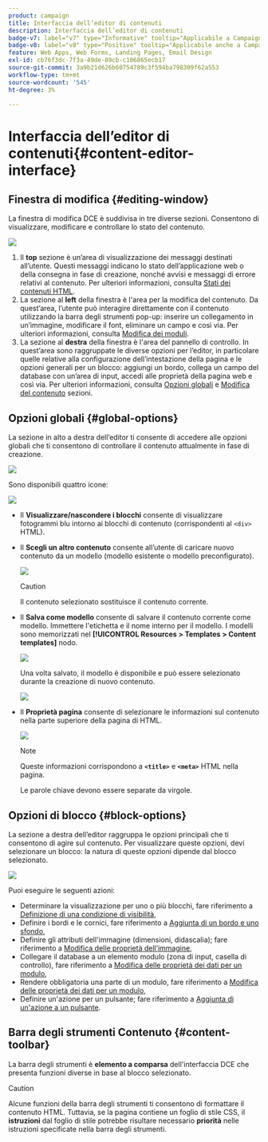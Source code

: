 ```yaml
---
product: campaign
title: Interfaccia dell’editor di contenuti
description: Interfaccia dell’editor di contenuti
badge-v7: label="v7" type="Informative" tooltip="Applicabile a Campaign Classic v7"
badge-v8: label="v8" type="Positive" tooltip="Applicabile anche a Campaign v8"
feature: Web Apps, Web Forms, Landing Pages, Email Design
exl-id: cb76f3dc-7f3a-49de-89cb-c106865ecb17
source-git-commit: 3a9b21d626b60754789c3f594ba798309f62a553
workflow-type: tm+mt
source-wordcount: '545'
ht-degree: 3%

---
```


# Interfaccia dell’editor di contenuti{#content-editor-interface}



## Finestra di modifica {#editing-window}

La finestra di modifica DCE è suddivisa in tre diverse sezioni. Consentono di visualizzare, modificare e controllare lo stato del contenuto.

![](assets/dce_decoupe_window_nb.png)

1. Il **top** sezione è un’area di visualizzazione dei messaggi destinati all’utente. Questi messaggi indicano lo stato dell’applicazione web o della consegna in fase di creazione, nonché avvisi e messaggi di errore relativi al contenuto. Per ulteriori informazioni, consulta [Stati dei contenuti HTML](content-editing-best-practices.md#html-content-statuses).
1. La sezione al **left** della finestra è l&#39;area per la modifica del contenuto. Da quest’area, l’utente può interagire direttamente con il contenuto utilizzando la barra degli strumenti pop-up: inserire un collegamento in un’immagine, modificare il font, eliminare un campo e così via. Per ulteriori informazioni, consulta [Modifica dei moduli](editing-content.md#editing-forms).
1. La sezione al **destra** della finestra è l&#39;area del pannello di controllo. In quest’area sono raggruppate le diverse opzioni per l’editor, in particolare quelle relative alla configurazione dell’intestazione della pagina e le opzioni generali per un blocco: aggiungi un bordo, collega un campo del database con un’area di input, accedi alle proprietà della pagina web e così via. Per ulteriori informazioni, consulta [Opzioni globali](#global-options) e [Modifica del contenuto](editing-content.md) sezioni.

## Opzioni globali {#global-options}

La sezione in alto a destra dell’editor ti consente di accedere alle opzioni globali che ti consentono di controllare il contenuto attualmente in fase di creazione.

![](assets/dce_global_options.png)

Sono disponibili quattro icone:

![](assets/dce_icons_sidebar.png)

* Il **Visualizzare/nascondere i blocchi** consente di visualizzare fotogrammi blu intorno ai blocchi di contenuto (corrispondenti al `<div>` HTML).

* Il **Scegli un altro contenuto** consente all’utente di caricare nuovo contenuto da un modello (modello esistente o modello preconfigurato).

  ![](assets/dce_popup_templatechoice.png)

  >[!CAUTION]
  >
  >Il contenuto selezionato sostituisce il contenuto corrente.

* Il **Salva come modello** consente di salvare il contenuto corrente come modello. Immettere l&#39;etichetta e il nome interno per il modello. I modelli sono memorizzati nel **[!UICONTROL Resources > Templates > Content templates]** nodo.

  ![](assets/dce_popup_savetemplate.png)

  Una volta salvato, il modello è disponibile e può essere selezionato durante la creazione di nuovo contenuto.

  ![](assets/dce_create_fromtemplate.png)

* Il **Proprietà pagina** consente di selezionare le informazioni sul contenuto nella parte superiore della pagina di HTML.

  ![](assets/dce_popup_headerhtml.png)

  >[!NOTE]
  >
  >Queste informazioni corrispondono a **`<title>`** e **`<meta>`** HTML nella pagina.
  >
  >Le parole chiave devono essere separate da virgole.

## Opzioni di blocco {#block-options}

La sezione a destra dell’editor raggruppa le opzioni principali che ti consentono di agire sul contenuto. Per visualizzare queste opzioni, devi selezionare un blocco: la natura di queste opzioni dipende dal blocco selezionato.

![](assets/dce_right_section.png)

Puoi eseguire le seguenti azioni:

* Determinare la visualizzazione per uno o più blocchi, fare riferimento a [Definizione di una condizione di visibilità](editing-content.md#defining-a-visibility-condition),
* Definire i bordi e le cornici, fare riferimento a [Aggiunta di un bordo e uno sfondo](editing-content.md#adding-a-border-and-background),
* Definire gli attributi dell&#39;immagine (dimensioni, didascalia); fare riferimento a [Modifica delle proprietà dell’immagine](editing-content.md#editing-image-properties),
* Collegare il database a un elemento modulo (zona di input, casella di controllo), fare riferimento a [Modifica delle proprietà dei dati per un modulo](editing-content.md#changing-the-data-properties-for-a-form),
* Rendere obbligatoria una parte di un modulo, fare riferimento a [Modifica delle proprietà dei dati per un modulo](editing-content.md#changing-the-data-properties-for-a-form),
* Definire un&#39;azione per un pulsante; fare riferimento a [Aggiunta di un&#39;azione a un pulsante](editing-content.md#adding-an-action-to-a-button).

## Barra degli strumenti Contenuto {#content-toolbar}

La barra degli strumenti è **elemento a comparsa** dell&#39;interfaccia DCE che presenta funzioni diverse in base al blocco selezionato.

>[!CAUTION]
>
>Alcune funzioni della barra degli strumenti ti consentono di formattare il contenuto HTML. Tuttavia, se la pagina contiene un foglio di stile CSS, il **istruzioni** dal foglio di stile potrebbe risultare necessario **priorità** nelle istruzioni specificate nella barra degli strumenti.
